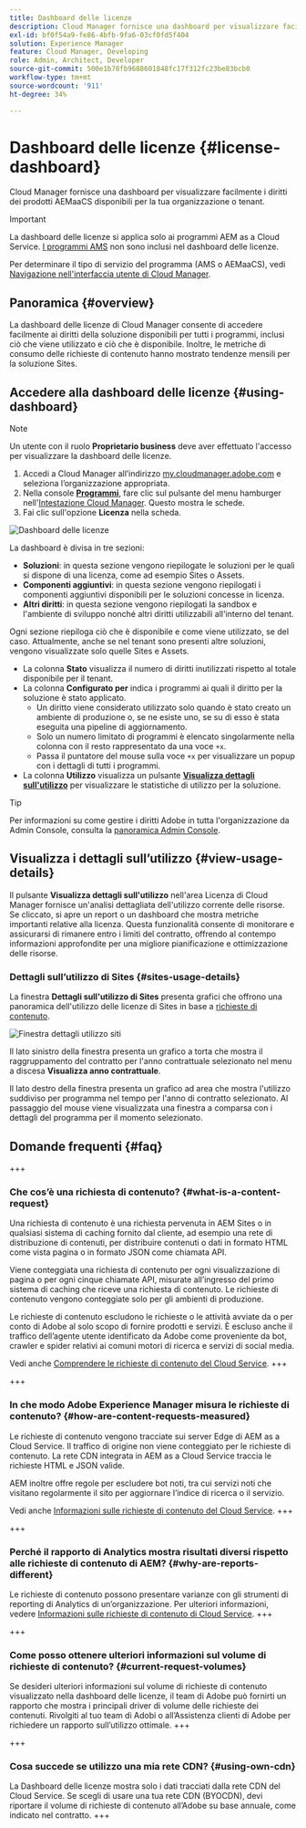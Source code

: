 ```yaml
---
title: Dashboard delle licenze
description: Cloud Manager fornisce una dashboard per visualizzare facilmente i diritti dei prodotti AEMaaCS disponibili per la tua organizzazione o tenant.
exl-id: bf0f54a9-fe86-4bfb-9fa6-03cf0fd5f404
solution: Experience Manager
feature: Cloud Manager, Developing
role: Admin, Architect, Developer
source-git-commit: 500e1b78fb9688601848fc17f312fc23be83bcb0
workflow-type: tm+mt
source-wordcount: '911'
ht-degree: 34%

---
```



# Dashboard delle licenze {#license-dashboard}

Cloud Manager fornisce una dashboard per visualizzare facilmente i diritti dei prodotti AEMaaCS disponibili per la tua organizzazione o tenant.

>[!IMPORTANT]
>
>La dashboard delle licenze si applica solo ai programmi AEM as a Cloud Service. [I programmi AMS](https://experienceleague.adobe.com/en/docs/experience-manager-cloud-manager/content/introduction) non sono inclusi nel dashboard delle licenze.
>
>Per determinare il tipo di servizio del programma (AMS o AEMaaCS), vedi [Navigazione nell&#39;interfaccia utente di Cloud Manager](/help/implementing/cloud-manager/navigation.md#program-cards).

## Panoramica {#overview}

La dashboard delle licenze di Cloud Manager consente di accedere facilmente ai diritti della soluzione disponibili per tutti i programmi, inclusi ciò che viene utilizzato e ciò che è disponibile. Inoltre, le metriche di consumo delle richieste di contenuto hanno mostrato tendenze mensili per la soluzione Sites.

## Accedere alla dashboard delle licenze {#using-dashboard}

>[!NOTE]
>
>Un utente con il ruolo **Proprietario business** deve aver effettuato l&#39;accesso per visualizzare la dashboard delle licenze.

1. Accedi a Cloud Manager all’indirizzo [my.cloudmanager.adobe.com](https://my.cloudmanager.adobe.com/) e seleziona l’organizzazione appropriata.
1. Nella console **[Programmi](/help/implementing/cloud-manager/navigation.md#my-programs)**, fare clic sul pulsante del menu hamburger nell&#39;[Intestazione Cloud Manager](/help/implementing/cloud-manager/navigation.md#cloud-manager-header). Questo mostra le schede.
1. Fai clic sull&#39;opzione **Licenza** nella scheda.

![Dashboard delle licenze](assets/license-dashboard.png)

La dashboard è divisa in tre sezioni:

* **Soluzioni**: in questa sezione vengono riepilogate le soluzioni per le quali si dispone di una licenza, come ad esempio Sites o Assets.
* **Componenti aggiuntivi**: in questa sezione vengono riepilogati i componenti aggiuntivi disponibili per le soluzioni concesse in licenza.
* **Altri diritti**: in questa sezione vengono riepilogati la sandbox e l&#39;ambiente di sviluppo nonché altri diritti utilizzabili all&#39;interno del tenant.

Ogni sezione riepiloga ciò che è disponibile e come viene utilizzato, se del caso. Attualmente, anche se nel tenant sono presenti altre soluzioni, vengono visualizzate solo quelle Sites e Assets.

* La colonna **Stato** visualizza il numero di diritti inutilizzati rispetto al totale disponibile per il tenant.
* La colonna **Configurato per** indica i programmi ai quali il diritto per la soluzione è stato applicato.
   * Un diritto viene considerato utilizzato solo quando è stato creato un ambiente di produzione o, se ne esiste uno, se su di esso è stata eseguita una pipeline di aggiornamento.
   * Solo un numero limitato di programmi è elencato singolarmente nella colonna con il resto rappresentato da una voce `+x`.
   * Passa il puntatore del mouse sulla voce `+x` per visualizzare un popup con i dettagli di tutti i programmi.
* La colonna **Utilizzo** visualizza un pulsante **[Visualizza dettagli sull&#39;utilizzo](#view-usage-details)** per visualizzare le statistiche di utilizzo per la soluzione.

>[!TIP]
>
>Per informazioni su come gestire i diritti Adobe in tutta l&#39;organizzazione da Admin Console, consulta la [panoramica Admin Console](https://helpx.adobe.com/it/enterprise/using/admin-console.html).

## Visualizza i dettagli sull’utilizzo {#view-usage-details}

<!--
The **View usage details** button gives access to the chosen solution's **Usage Details** window. This window gives a detailed breakdown including charts to show your solution's usage. How that usage is measured depends on the chosen solution. -->

Il pulsante **Visualizza dettagli sull&#39;utilizzo** nell&#39;area Licenza di Cloud Manager fornisce un&#39;analisi dettagliata dell&#39;utilizzo corrente delle risorse. Se cliccato, si apre un report o un dashboard che mostra metriche importanti relative alla licenza. <!-- ADD THIS SENTENCE IF ASSETS USAGE DETAILS GETS REINSTATED ", such as the number of users, storage consumption, or bandwidth usage, depending on the type of services you're using." --> Questa funzionalità consente di monitorare e assicurarsi di rimanere entro i limiti del contratto, offrendo al contempo informazioni approfondite per una migliore pianificazione e ottimizzazione delle risorse.

### Dettagli sull’utilizzo di Sites {#sites-usage-details}

La finestra **Dettagli sull&#39;utilizzo di Sites** presenta grafici che offrono una panoramica dell&#39;utilizzo delle licenze di Sites in base a [richieste di contenuto](#what-is-a-content-request).

![Finestra dettagli utilizzo siti](assets/sites-usage-details.png)

Il lato sinistro della finestra presenta un grafico a torta che mostra il raggruppamento del contratto per l&#39;anno contrattuale selezionato nel menu a discesa **Visualizza anno contrattuale**.

Il lato destro della finestra presenta un grafico ad area che mostra l&#39;utilizzo suddiviso per programma nel tempo per l&#39;anno di contratto selezionato. Al passaggio del mouse viene visualizzata una finestra a comparsa con i dettagli del programma per il momento selezionato.

<!-- REMOVED AS PER CQDOC-21983
### Assets usage details {#assets-usage-details}

The **Assets usage details** window, presents graphs giving an overview of the usage of your Assets licenses based on [storage](#storage) and [standard users](#standard-users). Select the appropriate tab to toggle between the views.

For both storage and standard users views, you can use the **Environment Type** dropdown to toggle the view between production, stage, and development environments.

#### Storage {#storage}

![Assets usage details window for storage](assets/assets-usage-details-storage.png)

The left side of the window presents a pie chart showing the contract breakdown for the contract year selected in the **View contract year** dropdown.

The right side of the window presents an area chart showing the usage broken down by program over time for the selected contract year. A hover reveals a popup with details per program for the selected point in time.

#### Standard Users {#standard-users}

![Assets usage details window for standard-users](assets/assets-usage-details-standard-users.png)

The left side of the window presents a pie chart showing the contract breakdown for the contract year selected in the **View contract year** dropdown.

The right side of the window presents an area chart showing the usage broken down by program over time for the selected contract year. A hover reveals a popup with details per program for the selected point in time. -->

## Domande frequenti {#faq}

+++

### Che cos’è una richiesta di contenuto? {#what-is-a-content-request}

Una richiesta di contenuto è una richiesta pervenuta in AEM Sites o in qualsiasi sistema di caching fornito dal cliente, ad esempio una rete di distribuzione di contenuti, per distribuire contenuti o dati in formato HTML come vista pagina o in formato JSON come chiamata API.

Viene conteggiata una richiesta di contenuto per ogni visualizzazione di pagina o per ogni cinque chiamate API, misurate all’ingresso del primo sistema di caching che riceve una richiesta di contenuto. Le richieste di contenuto vengono conteggiate solo per gli ambienti di produzione.

Le richieste di contenuto escludono le richieste o le attività avviate da o per conto di Adobe al solo scopo di fornire prodotti e servizi. È escluso anche il traffico dell’agente utente identificato da Adobe come proveniente da bot, crawler e spider relativi ai comuni motori di ricerca e servizi di social media.

Vedi anche [Comprendere le richieste di contenuto del Cloud Service](/help/implementing/cloud-manager/content-requests.md).
+++

+++

### In che modo Adobe Experience Manager misura le richieste di contenuto? {#how-are-content-requests-measured}

Le richieste di contenuto vengono tracciate sui server Edge di AEM as a Cloud Service. Il traffico di origine non viene conteggiato per le richieste di contenuto. La rete CDN integrata in AEM as a Cloud Service traccia le richieste HTML e JSON valide.

AEM inoltre offre regole per escludere bot noti, tra cui servizi noti che visitano regolarmente il sito per aggiornare l’indice di ricerca o il servizio.

Vedi anche [Informazioni sulle richieste di contenuto del Cloud Service](/help/implementing/cloud-manager/content-requests.md).
+++

+++

### Perché il rapporto di Analytics mostra risultati diversi rispetto alle richieste di contenuto di AEM? {#why-are-reports-different}

Le richieste di contenuto possono presentare varianze con gli strumenti di reporting di Analytics di un’organizzazione. Per ulteriori informazioni, vedere [Informazioni sulle richieste di contenuto di Cloud Service](/help/implementing/cloud-manager/content-requests.md).
+++

+++

### Come posso ottenere ulteriori informazioni sul volume di richieste di contenuto? {#current-request-volumes}

Se desideri ulteriori informazioni sul volume di richieste di contenuto visualizzato nella dashboard delle licenze, il team di Adobe può fornirti un rapporto che mostra i principali driver di volume delle richieste dei contenuti. Rivolgiti al tuo team di Adobi o all’Assistenza clienti di Adobe per richiedere un rapporto sull’utilizzo ottimale.
+++

+++

### Cosa succede se utilizzo una mia rete CDN? {#using-own-cdn}

La Dashboard delle licenze mostra solo i dati tracciati dalla rete CDN del Cloud Service. Se scegli di usare una tua rete CDN (BYOCDN), devi riportare il volume di richieste di contenuto all’Adobe su base annuale, come indicato nel contratto.
+++

